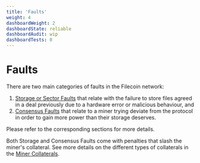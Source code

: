 ```yaml
---
title: 'Faults'
weight: 4
dashboardWeight: 2
dashboardState: reliable
dashboardAudit: wip
dashboardTests: 0
---
```


# Faults

There are two main categories of faults in the Filecoin network:

1. [Storage or Sector Faults](sector#sector-faults) that relate with the failure to store files agreed in a deal previously due to a hardware error or malicious behaviour, and
2. [Consensus Faults](expected_consensus#consensus-faults) that relate to a miner trying deviate from the protocol in order to gain more power than their storage deserves.

Please refer to the corresponding sections for more details.

Both Storage and Consensus Faults come with penalties that slash the miner's collateral. See more details on the different types of collaterals in the [Miner Collaterals](filecoin_mining#miner_collaterals).
